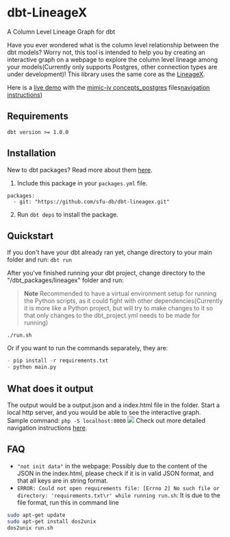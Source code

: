 # dbt-LineageX

A Column Level Lineage Graph for dbt

Have you ever wondered what is the column level relationship between the dbt models? 
Worry not, this tool is intended to help you by creating an interactive graph on a webpage to 
explore the column level lineage among your models(Currently only supports Postgres, 
other connection types are under development)! This library uses the same core as the [LineageX](https://github.com/sfu-db/lineagex).

Here is a [live demo](https://zshandy.github.io/lineagex-demo/) with the [mimic-iv concepts_postgres](https://github.com/MIT-LCP/mimic-code/tree/main/mimic-iv/concepts_postgres) files[navigation instructions](https://sfu-db.github.io/lineagex/output.html#how-to-navigate-the-webpage))

## Requirements
`dbt version >= 1.0.0`

## Installation
New to dbt packages? Read more about them [here](https://docs.getdbt.com/docs/building-a-dbt-project/package-management/).
1. Include this package in your `packages.yml` file.
```
packages:
  - git: "https://github.com/sfu-db/dbt-lineagex.git"
```

2. Run `dbt deps` to install the package.

## Quickstart
If you don't have your dbt already ran yet, change directory to your main folder and run:
`dbt run`

After you've finished running your dbt project, change directory to the "/dbt_packages/lineagex" folder and run:
> **Note** Recommended to have a virtual environment setup for running the Python scripts, as it could fight 
> with other dependencies(Currently it is more like a Python project, but will try to make changes to it so 
> that only changes to the dbt_project.yml needs to be made for running)
```
./run.sh 
```
Or if you want to run the commands separately, they are:
``` python
- pip install -r requirements.txt
- python main.py
```

## What does it output
The output would be a output.json and a index.html file in the folder. Start a local http server, and you would be able to see the interactive graph. Sample command: `php -S localhost:8000`
<img src="https://raw.githubusercontent.com/sfu-db/lineagex/main/tests/example.gif"/>
Check out more detailed navigation instructions [here](https://sfu-db.github.io/lineagex/output.html#how-to-navigate-the-webpage).

## FAQ
- `"not init data"` in the webpage:
Possibly due to the content of the JSON in the index.html, please check if it is in valid JSON format, and that all keys are in string format.
- `ERROR: Could not open requirements file: [Errno 2] No such file or directory: 'requirements.txt\r' while running run.sh`:
It is due to the file format, run this in command line
``` bash
sudo apt-get update
sudo apt-get install dos2unix
dos2unix run.sh
```